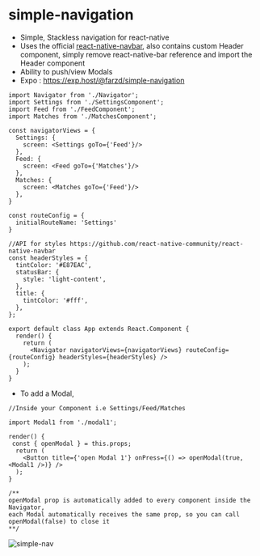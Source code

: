 # simple-navigation
- Simple, Stackless navigation for react-native
- Uses the official [react-native-navbar](https://github.com/react-native-community/react-native-navbar), also contains custom Header component, simply remove react-native-bar reference and import the Header component
- Ability to push/view Modals
- Expo : https://exp.host/@farzd/simple-navigation
```
import Navigator from './Navigator';
import Settings from './SettingsComponent';
import Feed from './FeedComponent';
import Matches from './MatchesComponent';

const navigatorViews = {
  Settings: {
    screen: <Settings goTo={'Feed'}/>
  },
  Feed: {
    screen: <Feed goTo={'Matches'}/>
  },
  Matches: {
    screen: <Matches goTo={'Feed'}/>
  },
}

const routeConfig = {
  initialRouteName: 'Settings'
}

//API for styles https://github.com/react-native-community/react-native-navbar
const headerStyles = {
  tintColor: '#E87EAC',
  statusBar: {
    style: 'light-content',
  },
  title: {
    tintColor: '#fff',
  },
};

export default class App extends React.Component {
  render() {
    return (
      <Navigator navigatorViews={navigatorViews} routeConfig={routeConfig} headerStyles={headerStyles} />
    );
  }
}
```
- To add a Modal,
```
//Inside your Component i.e Settings/Feed/Matches 

import Modal1 from './modal1';

render() {
 const { openModal } = this.props;
  return (
    <Button title={'open Modal 1'} onPress={() => openModal(true, <Modal1 />)} />
  );
}

/**
openModal prop is automatically added to every component inside the Navigator,
each Modal automatically receives the same prop, so you can call openModal(false) to close it
**/
```


![simple-nav](https://user-images.githubusercontent.com/1423413/29241836-b6275d2e-7f79-11e7-9b25-1c40ef80581f.gif)
